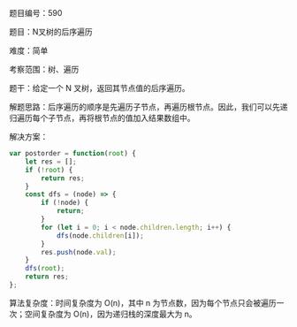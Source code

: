 题目编号：590

题目：N叉树的后序遍历

难度：简单

考察范围：树、遍历

题干：给定一个 N 叉树，返回其节点值的后序遍历。

解题思路：后序遍历的顺序是先遍历子节点，再遍历根节点。因此，我们可以先递归遍历每个子节点，再将根节点的值加入结果数组中。

解决方案：

```javascript
var postorder = function(root) {
    let res = [];
    if (!root) {
        return res;
    }
    const dfs = (node) => {
        if (!node) {
            return;
        }
        for (let i = 0; i < node.children.length; i++) {
            dfs(node.children[i]);
        }
        res.push(node.val);
    }
    dfs(root);
    return res;
};
```

算法复杂度：时间复杂度为 O(n)，其中 n 为节点数，因为每个节点只会被遍历一次；空间复杂度为 O(n)，因为递归栈的深度最大为 n。